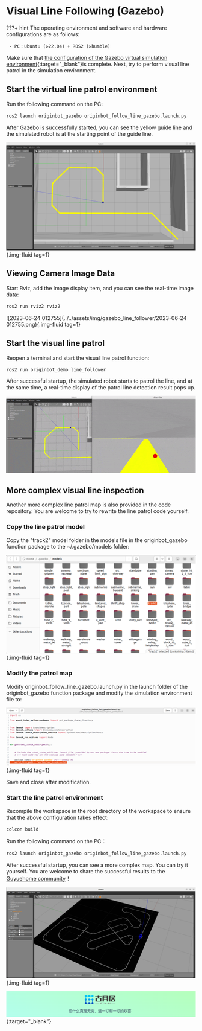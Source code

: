 # **Visual Line Following (Gazebo)**

???+ hint
    The operating environment and software and hardware configurations are as follows:

     - PC：Ubuntu (≥22.04) + ROS2 (≥humble)



Make sure that [the configuration of the Gazebo virtual simulation environment](../application/gazebo_simulation.md){:target="_blank"}is complete. Next, try to perform visual line patrol in the simulation environment.

## **Start the virtual line patrol environment**

Run the following command on the PC:

```bash
ros2 launch originbot_gazebo originbot_follow_line_gazebo.launch.py
```

After Gazebo is successfully started, you can see the yellow guide line and the simulated robot is at the starting point of the guide line.

![image-20230624012441856](../../assets/img/gazebo_line_follower/image-20230624012441856.png){.img-fluid tag=1}



## **Viewing Camera Image Data**

Start Rviz, add the Image display item, and you can see the real-time image data:

```bash
ros2 run rviz2 rviz2
```

![2023-06-24 012755](../../assets/img/gazebo_line_follower/2023-06-24 012755.png){.img-fluid tag=1}



## **Start the visual line patrol**

Reopen a terminal and start the visual line patrol function:

```bash
ros2 run originbot_demo line_follower
```



After successful startup, the simulated robot starts to patrol the line, and at the same time, a real-time display of the patrol line detection result pops up.



![ezgif-1-d9c11f024a](../../assets/img/gazebo_line_follower/ezgif-1-d9c11f024a.gif)





## **More complex visual line inspection**

Another more complex line patrol map is also provided in the code repository. You are welcome to try to rewrite the line patrol code yourself.



### **Copy the line patrol model**

Copy the "track2" model folder in the models file in the originbot_gazebo function package to the ~/.gazebo/models folder:

![image-20230624014733362](../../assets/img/gazebo_line_follower/image-20230624014733362.png){.img-fluid tag=1}



### **Modify the patrol map**

Modify originbot_follow_line_gazebo.launch.py ​​in the launch folder of the originbot_gazebo function package and modify the simulation environment file to:

![image-20230624014931172](../../assets/img/gazebo_line_follower/image-20230624014931172.png){.img-fluid tag=1}

Save and close after modification.



### **Start the line patrol environment**

Recompile the workspace in the root directory of the workspace to ensure that the above configuration takes effect:

```bash
colcon build
```



Run the following command on the PC：

```bash
ros2 launch originbot_gazebo originbot_follow_line_gazebo.launch.py
```



After successful startup, you can see a more complex map. You can try it yourself. You are welcome to share the successful results to the [Guyuehome community](https://www.guyuehome.com/)！

![image-20230624014120181](../../assets/img/gazebo_line_follower/image-20230624014120181.png){.img-fluid tag=1}



[![图片1](../../assets/img/footer.png)](https://www.guyuehome.com/){:target="_blank"}

